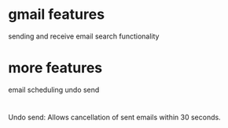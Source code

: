# gmail features
sending and receive email
search functionality
# more features
email scheduling
undo send
# 
 Undo send: Allows cancellation of sent emails within 30 seconds.
